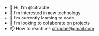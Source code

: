 - 👋 Hi, I’m @citracbe
- 👀 I’m interested in new technology
- 🌱 I’m currently learning to code
- 💞️ I’m looking to collaborate on projects
- 📫 How to reach me citracbe@gmail.com
<!---
citracbe/citracbe is a ✨ special ✨ repository because its `README.md` (this file) appears on your GitHub profile.
You can click the Preview link to take a look at your changes.
--->
